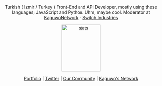 <p align="center">Turkish ( Izmir / Turkey ) Front-End and API Developer, mostly using these languages; JavaScript and Python. Uhm, maybe cool. Moderator at <a href="https://github.com/KaguwoNetwork">KaguwoNetwork</a> - <a href="https://kaguwo.com">Switch Industries</a></p>
<p align="center">
  <img src="https://github-readme-stats.vercel.app/api?username=alfredsaveron&count_private=true&show_icons=true&theme=dark&hide_border=true" width="50%" height="150px" alt="stats" />
</p>
<p align="center">
  <a href="https://alfreddo.ga" target="_blank">Portfolio</a>
  |
  <a href="https://twitter.com/alfredsaveron" target="_blank">Twitter</a>
  |
  <a href="https://kaguwo.com/discord" target="_blank">Our Community</a>
  |
  <a href="https://github.com/KaguwoNetwork" target="_blank">Kaguwo's Network</a>
</p>
